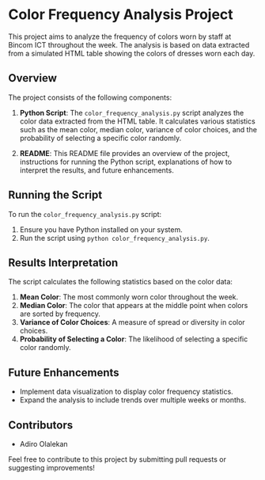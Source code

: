 # Color Frequency Analysis Project

This project aims to analyze the frequency of colors worn by staff at Bincom ICT throughout the week. The analysis is based on data extracted from a simulated HTML table showing the colors of dresses worn each day.

## Overview

The project consists of the following components:

1. **Python Script**: The `color_frequency_analysis.py` script analyzes the color data extracted from the HTML table. It calculates various statistics such as the mean color, median color, variance of color choices, and the probability of selecting a specific color randomly.

2. **README**: This README file provides an overview of the project, instructions for running the Python script, explanations of how to interpret the results, and future enhancements.

## Running the Script

To run the `color_frequency_analysis.py` script:

1. Ensure you have Python installed on your system.
2. Run the script using `python color_frequency_analysis.py`.

## Results Interpretation

The script calculates the following statistics based on the color data:

1. **Mean Color**: The most commonly worn color throughout the week.
2. **Median Color**: The color that appears at the middle point when colors are sorted by frequency.
3. **Variance of Color Choices**: A measure of spread or diversity in color choices.
4. **Probability of Selecting a Color**: The likelihood of selecting a specific color randomly.

## Future Enhancements

- Implement data visualization to display color frequency statistics.
- Expand the analysis to include trends over multiple weeks or months.

## Contributors

- Adiro Olalekan

Feel free to contribute to this project by submitting pull requests or suggesting improvements!
